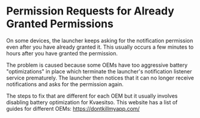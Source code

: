 # Permission Requests for Already Granted Permissions

On some devices, the launcher keeps asking for the notification permission even after you have
already granted it. This usually occurs a few minutes to hours after you have granted the
permission.

The problem is caused because some OEMs have too aggressive battery "optimizations" in place which
terminate
the launcher's notification listener service prematurely. The launcher then notices that it can no
longer receive notifications and asks for the permission again.

The steps to fix that are different for each OEM but it usually involves disabling battery
optimization
for Kvaesitso. This website has a list of guides for different OEMs:
https://dontkillmyapp.com/
